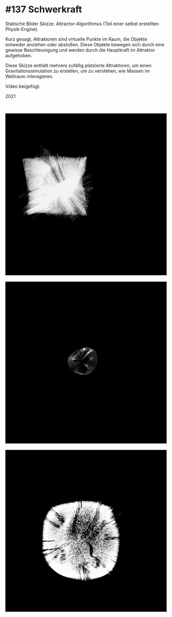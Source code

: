 # #137 Schwerkraft

Statische Bilder Skizze.
Attractor-Algorithmus (Teil einer selbst erstellten Physik-Engine).

Kurz gesagt, Attraktoren sind virtuelle Punkte im Raum, die Objekte entweder anziehen oder abstoßen. Diese Objekte bewegen sich durch eine gewisse Beschleunigung und werden durch die Hauptkraft im Attraktor aufgehoben.

Diese Skizze enthält mehrere zufällig platzierte Attraktoren, um einen Gravitationssimulation zu erstellen, um zu verstehen, wie Massen im Weltraum interagieren.

Video beigefügt.

2021

<br />

![schwerkraft-1](../images/schwerkraft-1.png)
<br />
<br />
![schwerkraft-2](../images/schwerkraft-2.png)
<br />
<br />
![schwerkraft-3](../images/schwerkraft-3.png)
<br />
<br />
